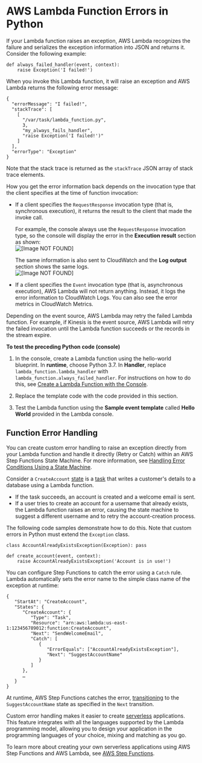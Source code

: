 # AWS Lambda Function Errors in Python<a name="python-exceptions"></a>

If your Lambda function raises an exception, AWS Lambda recognizes the failure and serializes the exception information into JSON and returns it\. Consider the following example:

```
def always_failed_handler(event, context):
    raise Exception('I failed!')
```

When you invoke this Lambda function, it will raise an exception and AWS Lambda returns the following error message:

```
{
  "errorMessage": "I failed!",
  "stackTrace": [
    [
      "/var/task/lambda_function.py",
      3,
      "my_always_fails_handler",
      "raise Exception('I failed!')"
    ]
  ],
  "errorType": "Exception"
}
```

 Note that the stack trace is returned as the `stackTrace` JSON array of stack trace elements\. 

How you get the error information back depends on the invocation type that the client specifies at the time of function invocation: 
+ If a client specifies the `RequestResponse` invocation type \(that is, synchronous execution\), it returns the result to the client that made the invoke call\. 

  For example, the console always use the `RequestResponse` invocation type, so the console will display the error in the **Execution result** section as shown:  
![\[Image NOT FOUND\]](http://docs.aws.amazon.com/lambda/latest/dg/images/exception-shown-in-console.png)

  The same information is also sent to CloudWatch and the **Log output** section shows the same logs\.  
![\[Image NOT FOUND\]](http://docs.aws.amazon.com/lambda/latest/dg/images/exception-shown-in-console20.png)
+ If a client specifies the `Event` invocation type \(that is, asynchronous execution\), AWS Lambda will not return anything\. Instead, it logs the error information to CloudWatch Logs\. You can also see the error metrics in CloudWatch Metrics\.

Depending on the event source, AWS Lambda may retry the failed Lambda function\. For example, if Kinesis is the event source, AWS Lambda will retry the failed invocation until the Lambda function succeeds or the records in the stream expire\. 

**To test the preceding Python code \(console\)**

1. In the console, create a Lambda function using the hello\-world blueprint\. In **runtime**, choose Python 3\.7\. In **Handler**, replace `lambda_function.lambda_handler` with `lambda_function.always_failed_handler`\. For instructions on how to do this, see [Create a Lambda Function with the Console](getting-started-create-function.md)\. 

1. Replace the template code with the code provided in this section\.

1. Test the Lambda function using the **Sample event template** called **Hello World** provided in the Lambda console\.

## Function Error Handling<a name="python-custom-errors"></a>

You can create custom error handling to raise an exception directly from your Lambda function and handle it directly \(Retry or Catch\) within an AWS Step Functions State Machine\. For more information, see [Handling Error Conditions Using a State Machine](https://docs.aws.amazon.com/step-functions/latest/dg/tutorial-handling-error-conditions.html)\. 

Consider a `CreateAccount` [state](https://docs.aws.amazon.com/step-functions/latest/dg/awl-ref-states.html) is a [task](https://docs.aws.amazon.com/step-functions/latest/dg/awl-ref-states-task.html) that writes a customer's details to a database using a Lambda function\.
+ If the task succeeds, an account is created and a welcome email is sent\.
+ If a user tries to create an account for a username that already exists, the Lambda function raises an error, causing the state machine to suggest a different username and to retry the account\-creation process\.

The following code samples demonstrate how to do this\. Note that custom errors in Python must extend the `Exception` class\.

```
class AccountAlreadyExistsException(Exception): pass

def create_account(event, context):
    raise AccountAlreadyExistsException('Account is in use!')
```

You can configure Step Functions to catch the error using a `Catch` rule\. Lambda automatically sets the error name to the simple class name of the exception at runtime:

```
{
   "StartAt": "CreateAccount",
   "States": {
      "CreateAccount": {
         "Type": "Task",
         "Resource": "arn:aws:lambda:us-east-1:123456789012:function:CreateAccount",
         "Next": "SendWelcomeEmail",
         "Catch": [
            {
               "ErrorEquals": ["AccountAlreadyExistsException"],
               "Next": "SuggestAccountName"
            }
         ]
      },
      …
   }
}
```

At runtime, AWS Step Functions catches the error, [transitioning](https://docs.aws.amazon.com/step-functions/latest/dg/concepts-transitions.html) to the `SuggestAccountName` state as specified in the `Next` transition\.

Custom error handling makes it easier to create [serverless](https://aws.amazon.com/serverless) applications\. This feature integrates with all the languages supported by the Lambda programming model, allowing you to design your application in the programming languages of your choice, mixing and matching as you go\.

To learn more about creating your own serverless applications using AWS Step Functions and AWS Lambda, see [AWS Step Functions](https://aws.amazon.com/step-functions/)\. 